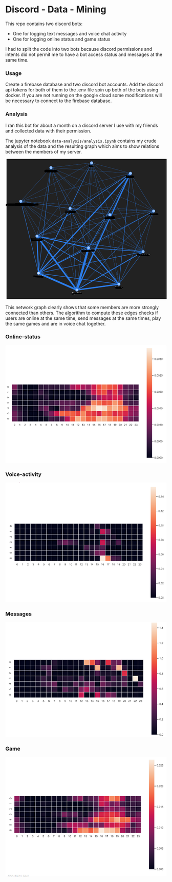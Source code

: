 # Discord - Data - Mining

This repo contains two discord bots:
 - One for logging text messages and voice chat activity
 - One for logging online status and game status

I had to split the code into two bots because discord permissions and intents did not permit me to have a bot access status and messages at the same time.

### Usage
Create a firebase database and two discord bot accounts. Add the discord api tokens for both of them to the .env file spin up both of the bots using docker. If you are not running on the google cloud some modifications will be necessary to connect to the firebase database.

### Analysis
I ran this bot for about a month on a discord server I use with my friends and collected data with their permission.

The jupyter notebook `data-analysis/analysis.ipynb` contains my crude analysis of the data and the resulting graph which aims to show relations between the members of my server.

![net.png](images/net.png)

This network graph clearly shows that some members are more strongly connected than others. The algorithm to compute these edges checks if users are online at the same time, send messages at the same times, play the same games and are in voice chat together.

### Online-status
![status.png](images/status.png)

### Voice-activity
![voice.png](images/voice.png)

### Messages
![messages.png](images/messages.png)

### Game
![games.png](images/games.png)